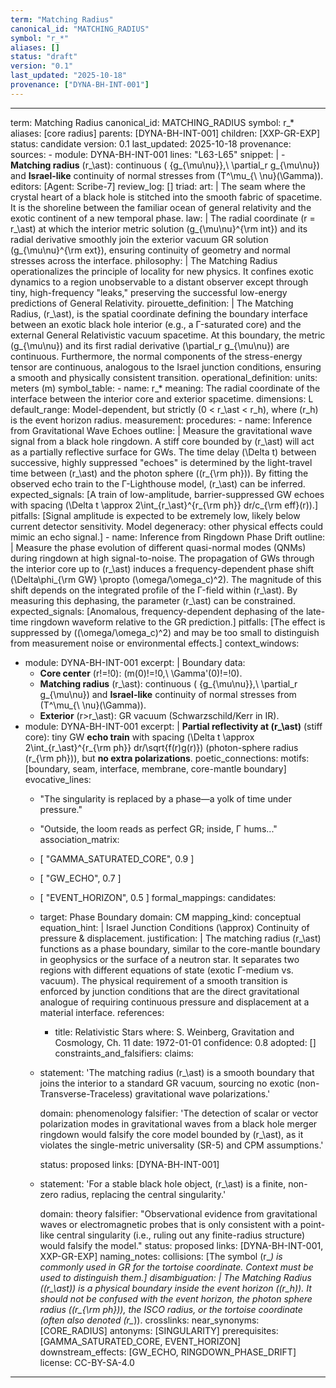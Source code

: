 ```yaml
---
term: "Matching Radius"
canonical_id: "MATCHING_RADIUS"
symbol: "r_*"
aliases: []
status: "draft"
version: "0.1"
last_updated: "2025-10-18"
provenance: ["DYNA-BH-INT-001"]
---
```


---
term: Matching Radius
canonical_id: MATCHING_RADIUS
symbol: r_*
aliases: [core radius]
parents: [DYNA-BH-INT-001]
children: [XXP-GR-EXP]
status: candidate
version: 0.1
last_updated: 2025-10-18
provenance:
  sources:
    - module: DYNA-BH-INT-001
      lines: "L63-L65"
      snippet: |
        - **Matching radius** \(r_\ast\): continuous \( \{g_{\mu\nu}\},\ \partial_r g_{\mu\nu}\) and **Israel-like** continuity of normal stresses from \(T^\mu_{\ \nu}(\Gamma)\).
  editors: [Agent: Scribe-7]
  review_log: []
triad:
  art: |
    The seam where the crystal heart of a black hole is stitched into the smooth fabric of spacetime. It is the shoreline between the familiar ocean of general relativity and the exotic continent of a new temporal phase.
  law: |
    The radial coordinate \(r = r_\ast\) at which the interior metric solution \(g_{\mu\nu}^{\rm int}\) and its radial derivative smoothly join the exterior vacuum GR solution \(g_{\mu\nu}^{\rm ext}\), ensuring continuity of geometry and normal stresses across the interface.
  philosophy: |
    The Matching Radius operationalizes the principle of locality for new physics. It confines exotic dynamics to a region unobservable to a distant observer except through tiny, high-frequency "leaks," preserving the successful low-energy predictions of General Relativity.
pirouette_definition: |
  The Matching Radius, \(r_\ast\), is the spatial coordinate defining the boundary interface between an exotic black hole interior (e.g., a Γ-saturated core) and the external General Relativistic vacuum spacetime. At this boundary, the metric \(g_{\mu\nu}\) and its first radial derivative \(\partial_r g_{\mu\nu}\) are continuous. Furthermore, the normal components of the stress-energy tensor are continuous, analogous to the Israel junction conditions, ensuring a smooth and physically consistent transition.
operational_definition:
  units: meters (m)
  symbol_table:
    - name: r_*
      meaning: The radial coordinate of the interface between the interior core and exterior spacetime.
      dimensions: L
      default_range: Model-dependent, but strictly \(0 < r_\ast < r_h\), where \(r_h\) is the event horizon radius.
  measurement:
    procedures:
      - name: Inference from Gravitational Wave Echoes
        outline: |
          Measure the gravitational wave signal from a black hole ringdown. A stiff core bounded by \(r_\ast\) will act as a partially reflective surface for GWs. The time delay \(\Delta t\) between successive, highly suppressed "echoes" is determined by the light-travel time between \(r_\ast\) and the photon sphere (\(r_{\rm ph}\)). By fitting the observed echo train to the Γ-Lighthouse model, \(r_\ast\) can be inferred.
        expected_signals: [A train of low-amplitude, barrier-suppressed GW echoes with spacing \(\Delta t \approx 2\int_{r_\ast}^{r_{\rm ph}} dr/c_{\rm eff}(r)\).]
        pitfalls: [Signal amplitude is expected to be extremely low, likely below current detector sensitivity. Model degeneracy: other physical effects could mimic an echo signal.]
      - name: Inference from Ringdown Phase Drift
        outline: |
          Measure the phase evolution of different quasi-normal modes (QNMs) during ringdown at high signal-to-noise. The propagation of GWs through the interior core up to \(r_\ast\) induces a frequency-dependent phase shift \(\Delta\phi_{\rm GW} \propto (\omega/\omega_c)^2\). The magnitude of this shift depends on the integrated profile of the Γ-field within \(r_\ast\). By measuring this dephasing, the parameter \(r_\ast\) can be constrained.
        expected_signals: [Anomalous, frequency-dependent dephasing of the late-time ringdown waveform relative to the GR prediction.]
        pitfalls: [The effect is suppressed by \((\omega/\omega_c)^2\) and may be too small to distinguish from measurement noise or environmental effects.]
context_windows:
  - module: DYNA-BH-INT-001
    excerpt: |
      Boundary data:
      - **Core center** \(r\!=\!0\): \(m(0)\!=\!0,\ \Gamma'(0)\!=\!0\).
      - **Matching radius** \(r_\ast\): continuous \( \{g_{\mu\nu}\},\ \partial_r g_{\mu\nu}\) and **Israel-like** continuity of normal stresses from \(T^\mu_{\ \nu}(\Gamma)\).
      - **Exterior** \(r>r_\ast\): GR vacuum (Schwarzschild/Kerr in IR).
  - module: DYNA-BH-INT-001
    excerpt: |
      **Partial reflectivity at \(r_\ast\)** (stiff core): tiny GW **echo train** with spacing \(\Delta t \approx 2\int_{r_\ast}^{r_{\rm ph}} dr/\sqrt{f(r)g(r)}\) (photon-sphere radius \(r_{\rm ph}\)), but **no extra polarizations**.
poetic_connections:
  motifs: [boundary, seam, interface, membrane, core-mantle boundary]
  evocative_lines:
    - "The singularity is replaced by a phase—a yolk of time under pressure."
    - "Outside, the loom reads as perfect GR; inside, Γ hums..."
  association_matrix:
    - [ "GAMMA_SATURATED_CORE", 0.9 ]
    - [ "GW_ECHO", 0.7 ]
    - [ "EVENT_HORIZON", 0.5 ]
formal_mappings:
  candidates:
    - target: Phase Boundary
      domain: CM
      mapping_kind: conceptual
      equation_hint: |
        Israel Junction Conditions \(\approx\) Continuity of pressure & displacement.
      justification: |
        The matching radius \(r_\ast\) functions as a phase boundary, similar to the core-mantle boundary in geophysics or the surface of a neutron star. It separates two regions with different equations of state (exotic Γ-medium vs. vacuum). The physical requirement of a smooth transition is enforced by junction conditions that are the direct gravitational analogue of requiring continuous pressure and displacement at a material interface.
      references:
        - title: Relativistic Stars
          where: S. Weinberg, Gravitation and Cosmology, Ch. 11
          date: 1972-01-01
      confidence: 0.8
  adopted: []
constraints_and_falsifiers:
  claims:
    - statement: 'The matching radius \(r_\ast\) is a smooth boundary that joins the interior to a standard GR vacuum, sourcing no exotic (non-Transverse-Traceless) gravitational wave polarizations.'

      domain: phenomenology
      falsifier: 'The detection of scalar or vector polarization modes in gravitational waves from a black hole merger ringdown would falsify the core model bounded by \(r_\ast\), as it violates the single-metric universality (SR-5) and CPM assumptions.'

      status: proposed
      links: [DYNA-BH-INT-001]
    - statement: 'For a stable black hole object, \(r_\ast\) is a finite, non-zero radius, replacing the central singularity.'

      domain: theory
      falsifier: "Observational evidence from gravitational waves or electromagnetic probes that is only consistent with a point-like central singularity (i.e., ruling out any finite-radius structure) would falsify the model."
      status: proposed
      links: [DYNA-BH-INT-001, XXP-GR-EXP]
naming_notes:
  collisions: [The symbol \(r_*\) is commonly used in GR for the tortoise coordinate. Context must be used to distinguish them.]
  disambiguation: |
    The Matching Radius (\(r_\ast\)) is a physical boundary *inside* the event horizon (\(r_h\)). It should not be confused with the event horizon, the photon sphere radius (\(r_{\rm ph}\)), the ISCO radius, or the tortoise coordinate (often also denoted \(r_*\)).
crosslinks:
  near_synonyms: [CORE_RADIUS]
  antonyms: [SINGULARITY]
  prerequisites: [GAMMA_SATURATED_CORE, EVENT_HORIZON]
  downstream_effects: [GW_ECHO, RINGDOWN_PHASE_DRIFT]
license: CC-BY-SA-4.0
---